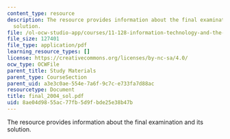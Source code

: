 ```yaml
---
content_type: resource
description: The resource provides information about the final examination and its
  solution.
file: /ol-ocw-studio-app/courses/11-128-information-technology-and-the-labor-market-spring-2005/8ae04d9855ac77fb5d9fbde25e38b47b_final_2004_sol.pdf
file_size: 127401
file_type: application/pdf
learning_resource_types: []
license: https://creativecommons.org/licenses/by-nc-sa/4.0/
ocw_type: OCWFile
parent_title: Study Materials
parent_type: CourseSection
parent_uid: a3e3c0ae-554e-7a6f-9c7c-e733fa7d88ac
resourcetype: Document
title: final_2004_sol.pdf
uid: 8ae04d98-55ac-77fb-5d9f-bde25e38b47b
---
```

The resource provides information about the final examination and its solution.